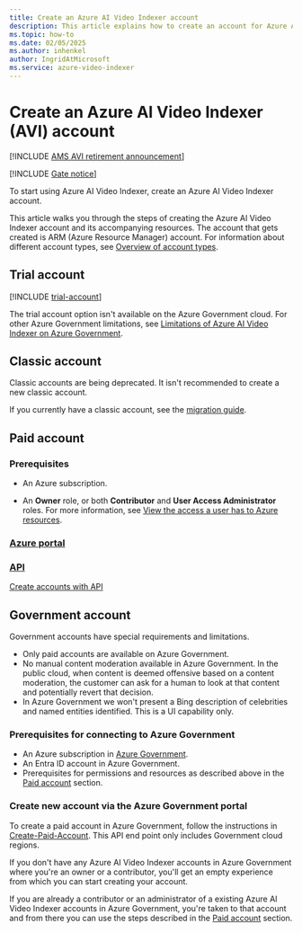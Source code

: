 ```yaml
---
title: Create an Azure AI Video Indexer account
description: This article explains how to create an account for Azure AI Video Indexer.
ms.topic: how-to
ms.date: 02/05/2025
ms.author: inhenkel
author: IngridAtMicrosoft
ms.service: azure-video-indexer
---
```

 
# Create an Azure AI Video Indexer (AVI) account

[!INCLUDE [AMS AVI retirement announcement](./includes/important-ams-retirement-avi-announcement.md)]

[!INCLUDE [Gate notice](./includes/face-limited-access.md)]

To start using Azure AI Video Indexer, create an Azure AI Video Indexer account. 

This article walks you through the steps of creating the Azure AI Video Indexer account and its accompanying resources. The account that gets created is ARM (Azure Resource Manager) account. For information about different account types, see [Overview of account types](accounts-overview.md).

## Trial account

[!INCLUDE [trial-account](includes/trial-account.md)]

The trial account option isn't available on the Azure Government cloud. For other Azure Government limitations, see [Limitations of Azure AI Video Indexer on Azure Government](connect-to-azure.md#limitations-of-azure-ai-video-indexer-on-azure-government).

## Classic account

Classic accounts are being deprecated. It isn't recommended to create a new classic account.

If you currently have a classic account, see the [migration guide](azure-video-indexer-ams-retirement-guide.md).

## Paid account

### Prerequisites

- An Azure subscription.
* An **Owner** role, or both **Contributor** and **User Access Administrator** roles. For more information, see [View the access a user has to Azure resources](/azure/role-based-access-control/check-access).

### [Azure portal](#tab/portal)


### [API](#tab/api)
[Create accounts with API](/rest/api/videoindexer/stable/accounts)

## Government account

Government accounts have special requirements and limitations. 

- Only paid accounts are available on Azure Government.
- No manual content moderation available in Azure Government. In the public cloud, when content is deemed offensive based on a content moderation, the customer can ask for a human to look at that content and potentially revert that decision.
- In Azure Government we won't present a Bing description of celebrities and named entities identified. This is a UI capability only.

### Prerequisites for connecting to Azure Government

- An Azure subscription in [Azure Government](/azure/azure-government/).
- An Entra ID account in Azure Government.
- Prerequisites for permissions and resources as described above in the [Paid account](#paid-account) section.

### Create new account via the Azure Government portal

To create a paid account in Azure Government, follow the instructions in [Create-Paid-Account](https://api-portal.videoindexer.ai/api-details#api=Operations&operation=Create-Paid-Account). This API end point only includes Government cloud regions.

If you don't have any Azure AI Video Indexer accounts in Azure Government where you're an owner or a contributor, you'll get an empty experience from which you can start creating your account.

If you are already a contributor or an administrator of a existing Azure AI Video Indexer accounts in Azure Government, you're taken to that account and from there you can use the steps described in the [Paid account](#paid-account) section.
